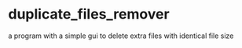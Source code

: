 # duplicate_files_remover
a program with a simple gui to delete extra files with identical file size
